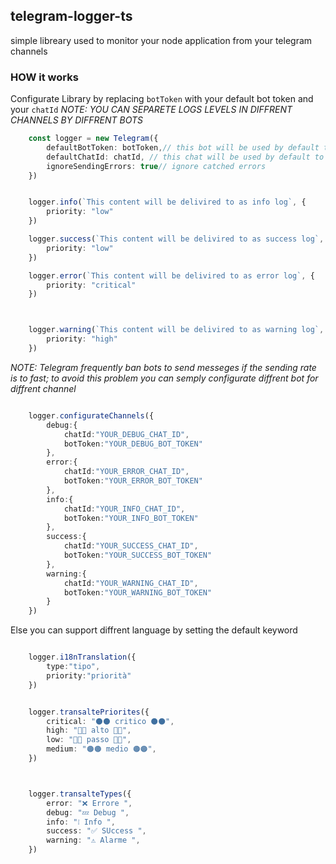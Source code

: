 ## **telegram-logger-ts**

simple libreary used to monitor your node application from your telegram channels



### HOW it works


Configurate Library by replacing `botToken` with your default bot token and your `chatId`
*NOTE: YOU CAN SEPARETE LOGS LEVELS IN DIFFRENT CHANNELS BY DIFFRENT BOTS*
```typescript
    const logger = new Telegram({
        defaultBotToken: botToken,// this bot will be used by default to send logs for channels with out configuration
        defaultChatId: chatId, // this chat will be used by default to send logs for channels with out configuration
        ignoreSendingErrors: true// ignore catched errors 
    })


    logger.info(`This content will be delivired to as info log`, {
        priority: "low"
    })

    logger.success(`This content will be delivired to as success log`, {
        priority: "low"
    })

    logger.error(`This content will be delivired to as error log`, {
        priority: "critical"
    })



    logger.warning(`This content will be delivired to as warning log`, {
        priority: "high"
    })

```
*NOTE: Telegram frequently ban bots to send messeges if the sending rate is to fast; to avoid this problem you can semply configurate diffrent bot for diffrent channel*

```typescript

    logger.configurateChannels({
        debug:{
            chatId:"YOUR_DEBUG_CHAT_ID",
            botToken:"YOUR_DEBUG_BOT_TOKEN"
        },
        error:{
            chatId:"YOUR_ERROR_CHAT_ID",
            botToken:"YOUR_ERROR_BOT_TOKEN"
        },
        info:{
            chatId:"YOUR_INFO_CHAT_ID",
            botToken:"YOUR_INFO_BOT_TOKEN"
        },
        success:{
            chatId:"YOUR_SUCCESS_CHAT_ID",
            botToken:"YOUR_SUCCESS_BOT_TOKEN"
        },
        warning:{
            chatId:"YOUR_WARNING_CHAT_ID",
            botToken:"YOUR_WARNING_BOT_TOKEN"
        }
    })

```

Else you can support diffrent language by setting the default keyword

```typescript

    logger.i18nTranslation({
        type:"tipo",
        priority:"priorità"
    })


    logger.transaltePriorites({
        critical: "⚫️⚫️ critico ⚫️⚫️",
        high: "🔴🔴 alto 🔴🔴",
        low: "🔵🔵 passo 🔵🔵",
        medium: "🟠🟠 medio 🟠🟠",
    })



    logger.transalteTypes({
        error: "❌ Errore ",
        debug: "💤 Debug ",
        info: "❕ Info ",
        success: "✅ SUccess ",
        warning: "⚠️ Alarme ",
    })



```
